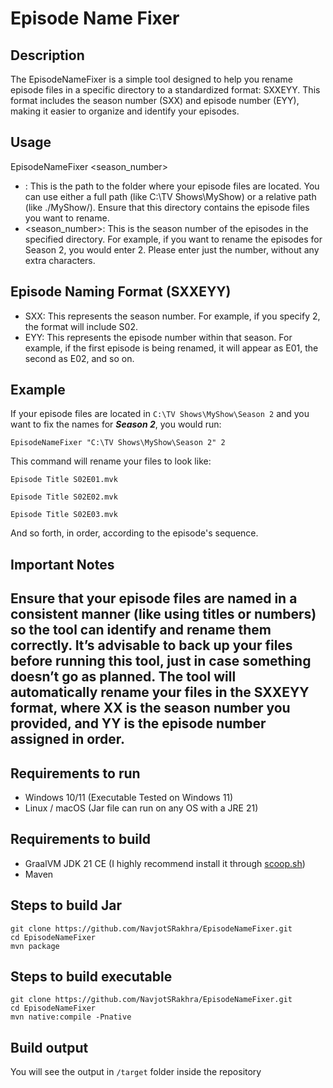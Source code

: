 # Episode Name Fixer

## Description

The EpisodeNameFixer is a simple tool designed to help you rename episode files in a specific directory to a
standardized format: SXXEYY. This format includes the season number (SXX) and episode number (EYY), making it easier to
organize and identify your episodes.

## Usage

EpisodeNameFixer <directory> <season_number>

- <directory>: This is the path to the folder where your episode files are located. You can use either a full path (like
  C:\TV Shows\MyShow\) or a relative path (like ./MyShow/). Ensure that this directory contains the episode files you
  want
  to rename.
- <season_number>: This is the season number of the episodes in the specified directory. For example, if you want to
  rename the episodes for Season 2, you would enter 2. Please enter just the number, without any extra characters.

## Episode Naming Format (SXXEYY)

- SXX: This represents the season number.
  For example, if you specify 2, the format will include S02.
- EYY: This represents the episode number within that season.
  For example, if the first episode is being renamed, it will appear as E01, the second as E02, and so on.

## Example

If your episode files are located in `C:\TV Shows\MyShow\Season 2` and you want to fix the names for **_Season 2_**, you
would
run:

`EpisodeNameFixer "C:\TV Shows\MyShow\Season 2" 2`

This command will rename your files to look like:

`Episode Title S02E01.mvk`

`Episode Title S02E02.mvk`

`Episode Title S02E03.mvk`

And so forth, in order, according to the episode's sequence.

## Important Notes

Ensure that your episode files are named in a consistent manner (like using titles or numbers) so the tool can identify
and rename them correctly.
It’s advisable to back up your files before running this tool, just in case something doesn’t go as planned.
The tool will automatically rename your files in the SXXEYY format, where XX is the season number you provided, and YY
is the episode number assigned in order.
---

## Requirements to run

- Windows 10/11 (Executable Tested on Windows 11)
- Linux / macOS (Jar file can run on any OS with a JRE 21)

## Requirements to build

- GraalVM JDK 21 CE (I highly recommend install it through [scoop.sh](https://scoop.sh/))
- Maven

## Steps to build Jar

```shell
git clone https://github.com/NavjotSRakhra/EpisodeNameFixer.git
cd EpisodeNameFixer
mvn package
```

## Steps to build executable

```shell
git clone https://github.com/NavjotSRakhra/EpisodeNameFixer.git
cd EpisodeNameFixer
mvn native:compile -Pnative
```

## Build output
You will see the output in `/target` folder inside the repository